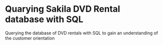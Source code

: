 # Quarying Sakila DVD Rental database with SQL
Querying the database of DVD rentals with SQL to gain an understanding of the customer orientation
